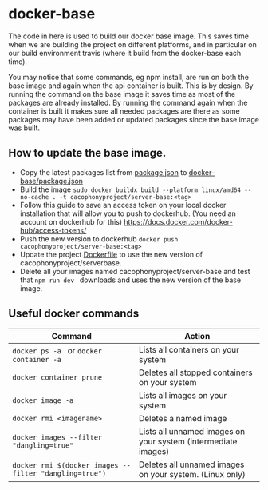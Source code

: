 # docker-base

The code in here is used to build our docker base image.   This saves time when we are building the 
project on different platforms, and in particular on our build environment travis (where it build from the docker-base each time).

You may notice that some commands, eg npm install, are run on both the base image and again when the api container is built. 
This is by design.   By running the command on the base image it saves time as most of the packages are already installed.  By running the command again when the container is built it makes sure all needed packages are there as some packages may have been added or updated packages since the base image was built.

## How to update the base image. 

* Copy the latest packages list from [package.json](../package.json) to [docker-base/package.json](package.json)
* Build the image 
`sudo docker buildx build --platform linux/amd64 --no-cache . -t cacophonyproject/server-base:<tag>`
* Follow this guide to save an access token on your local docker installation that will allow you to push to dockerhub. (You need an account on dockerhub for this) https://docs.docker.com/docker-hub/access-tokens/
* Push the new version to dockerhub
`docker push cacophonyproject/server-base:<tag>`
* Update the project [Dockerfile](../../Dockerfile) to use the new version of cacophonyproject/serverbase. 
* Delete all your images named cacophonyproject/server-base and test that ` npm run dev  ` downloads and uses the new version of the base image. 


## Useful docker commands

Command | Action
---|---
`docker ps -a `  or  `docker container -a ` | Lists all containers on your system
`docker container prune ` | Deletes all stopped containers on your system
`docker image -a ` | Lists all images on your system
`docker rmi <imagename> ` | Deletes a named image
`docker images --filter "dangling=true" ` | Lists all unnamed images on your system (intermediate images)
`docker rmi $(docker images --filter "dangling=true") `| Deletes all unnamed images on your system.  (Linux only)

